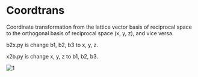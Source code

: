 # Coordtrans
Coordinate transformation from the lattice vector basis of reciprocal space to the orthogonal basis of reciprocal space (x, y, z), and vice versa.

b2x.py is change b1, b2, b3 to x, y, z.

x2b.py is change x, y, z to b1, b2, b3.

![1](http://latex.codecogs.com/svg.latex?\vec{X}=\left(\vec{e}_1,\vec{e}_2,...,\vec{e}_n\right)\left(\begin{matrix}x_1\\\\x_2\\\\.\\\\.\\\\x_n\end{matrix}\right)=\left(\vec{e}_1\prime,\vec{e}_2',...,\vec{e}_n'\right)\left(\begin{matrix}x_1'\\\\x_2'\\\\.\\\\.\\\\x_n'\end{matrix}\right))
